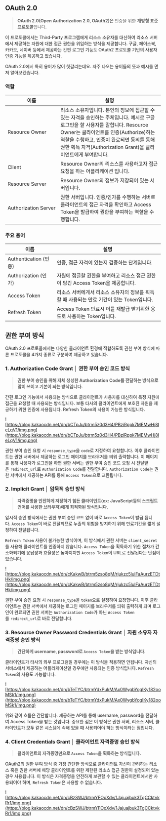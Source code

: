## OAuth 2.0

> **OAuth 2.0(Open Authorization 2.0, OAuth2)은** 인증을 위한 **개방형 표준 프로토콜**입니다.
> 

이 프로토콜에서는 Third-Party 프로그램에게 리소스 소유자를 대신하여 리소스 서버에서 제공하는 자원에 대한 접근 권한을 위임하는 방식을 제공합니다. 구글, 페이스북, 카카오, 네이버 등에서 제공하는 간편 로그인 기능도 OAuth2 프로토콜 기반의 사용자 인증 기능을 제공하고 있습니다.

OAuth 2.0에서 특히 용어가 많이 헷갈리는데요. 자주 나오는 용어들의 뜻과 예시를 먼저 알아보겠습니다.

### 역할

| 이름 | 설명 |
| --- | --- |
| Resource Owner | 리소스 소유자입니다. 본인의 정보에 접근할 수 있는 자격을 승인하는 주체입니다. 예시로 구글 로그인을 할 사용자를 말합니다. Resource Owner는 클라이언트를 인증(Authorize)하는 역할을 수행하고, 인증이 완료되면 동의를 통해 권한 획득 자격(Authorization Grant)을 클라이언트에게 부여합니다. |
| Client | Resource Owner의 리소스를 사용하고자 접근 요청을 하는 어플리케이션 입니다. |
| Resource Server | Resource Owner의 정보가 저장되어 있는 서버입니다. |
| Authorization Server | 권한 서버입니다. 인증/인가를 수행하는 서버로 클라이언트의 접근 자격을 확인하고 Access Token을 발급하여 권한을 부여하는 역할을 수행합니다. |

### 주요 용어

| 이름 | 설명 |
| --- | --- |
| Authentication (인증) | 인증, 접근 자격이 있는지 검증하는 단계입니다. |
| Authorization (인가) | 자원에 접글할 권한을 부여하고 리소스 접근 권한이 담긴 Access Token을 제공합니다. |
| Access Token | 리소스 서버에게서 리소스 소유자의 정보를 획득할 때 사용되는 만료 기간이 있는 Token입니다. |
| Refresh Token | Access Token 만료시 이를 재발급 받기위한 용도로 사용하는 Token입니다. |

## 권한 부여 방식

OAuth 2.0 프로토콜에서는 다양한 클라이언트 환경에 적합하도록 권한 부여 방식에 따른 프로토콜을 4가지 종류로 구분하여 제공하고 있습니다.

### 1. Authorization Code Grant │ 권한 부여 승인 코드 방식

> **권한 부여 승인을 위해 자체 생성한 Authorization Code를 전달하는 방식으로 많이 쓰이고 기본이 되는 방식입니다.**
> 

간편 로그인 기능에서 사용되는 방식으로 클라이언트가 사용자를 대신하여 특정 자원에 접근을 요청할 때 사용되는 방식입니다. 보통 타사의 클라이언트에게 보호된 자원을 제공하기 위한 인증에 사용됩니다. Refresh Token의 사용이 가능한 방식입니다.

![https://blog.kakaocdn.net/dn/bCTpJu/btrm5z0d3H4/PBziRppk7MEMwHj8IeLqV1/img.png](https://blog.kakaocdn.net/dn/bCTpJu/btrm5z0d3H4/PBziRppk7MEMwHj8IeLqV1/img.png)

권한 부여 승인 요청 시 `response_type`을 `code`로 지정하여 요청합니다. 이후 클라이언트는 권한 서버에서 제공하는 로그인 페이지를 브라우저를 띄워 출력합니다. 이 페이지를 통해 사용자가 로그인을 하면 권한 서버는 권한 부여 승인 코드 요청 시 전달받은 `redirect_url`로 `Authorization Code`를 전달합니다. `Authorization Code`는 권한 서버에서 제공하는 API를 통해 `Access Token`으로 교환됩니다.

### 2. Implicit Grant │ 암묵적 승인 방식

> **자격증명을 안전하게 저장하기 힘든 클라이언트(ex: JavaScript등의 스크립트 언어를 사용한 브라우저)에게 최적화된 방식입니다.**
> 

암시적 승인 방식에서는 권한 부여 승인 코드 없이 바로 `Access Token`이 발급 됩니다. `Access Token`이 바로 전달되므로 누출의 위험을 방지하기 위해 만료기간을 짧게 설정하여 전달됩니다.

`Refresh Token` 사용이 불가능한 방식이며, 이 방식에서 권한 서버는 `client_secret`를 사용해 클라이언트를 인증하지 않습니다. `Access Token`을 획득하기 위한 절차가 간소화되기에 응답성과 효율성은 높아지지만 `Access Token`이 URL로 전달된다는 단점이 있습니다.

![https://blog.kakaocdn.net/dn/cKakwB/btrm5zso8qM/rjukzc5lulFaAurzETDtHk/img.png](https://blog.kakaocdn.net/dn/cKakwB/btrm5zso8qM/rjukzc5lulFaAurzETDtHk/img.png)

권한 부여 승인 요청 시 `response_type`을 `token`으로 설정하여 요청합니다. 이후 클라이언트는 권한 서버에서 제공하는 로그인 페이지를 브라우저를 띄워 출력하게 되며 로그인이 완료되면 권한 서버는 `Authorization Code`가 아닌 `Access Token`를 `redirect_url`로 바로 전달합니다.

### 3. Resource Owner Password Credentials Grant │ 자원 소유자 자격증명 승인 방식

> **간단하게 username, password로 `Access Token`을 받는 방식입니다.**
> 

클라이언트가 타사의 외부 프로그램일 경우에는 이 방식을 적용하면 안됩니다. 자신의 서비스에서 제공하는 어플리케이션일 경우에만 사용되는 인증 방식입니다. `Refresh Token`의 사용도 가능합니다.

![https://blog.kakaocdn.net/dn/bTeTYC/btrmYdxPukM/Ax0WygbYogIKy182ooMSk1/img.png](https://blog.kakaocdn.net/dn/bTeTYC/btrmYdxPukM/Ax0WygbYogIKy182ooMSk1/img.png)

위와 같이 흐름은 간단합니다. 제공하는 API를 통해 username, password을 전달하여 Access Token을 받는 것입니다. 중요한 점은 이 방식은 권한 서버, 리소스 서버, 클라이언트가 모두 같은 시스템에 속해 있을 때 사용되어야 하는 방식이라는 점입니다.

### 4. Client Credentials Grant │ 클라이언트 자격증명 승인 방식

> **클라이언트의 자격증명만으로 `Access Token`을 획득하는 방식입니다.**
> 

OAuth2의 권한 부여 방식 중 가장 간단한 방식으로 클라이언트 자신이 관리하는 리소스 혹은 권한 서버에 해당 클라이언트를 위한 제한된 리소스 접근 권한이 설정되어 있는 경우 사용됩니다. 이 방식은 자격증명을 안전하게 보관할 수 있는 클라이언트에서만 사용되어야 하며, `Refresh Token`은 사용할 수 없습니다.

![https://blog.kakaocdn.net/dn/cBzSWJ/btrmYFOoXdv/1Jajuajbuk3TgCCktvkRr1/img.png](https://blog.kakaocdn.net/dn/cBzSWJ/btrmYFOoXdv/1Jajuajbuk3TgCCktvkRr1/img.png)
